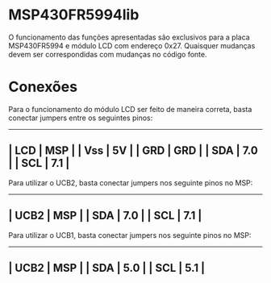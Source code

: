 # MSP430FR5994lib

O funcionamento das funções apresentadas são exclusivos para a placa MSP430FR5994 e módulo LCD com endereço 0x27. Quaisquer mudanças devem ser correspondidas com mudanças no código fonte.

# Conexões

Para o funcionamento do módulo LCD ser feito de maneira correta, basta conectar jumpers entre os seguintes pinos:

-------------
| LCD | MSP |
| Vss | 5V  |
| GRD | GRD |
| SDA | 7.0 |
| SCL | 7.1 |
-------------

Para utilizar o UCB2, basta conectar jumpers nos seguinte pinos no MSP:

--------------
| UCB2 | MSP |
| SDA  | 7.0 |
| SCL  | 7.1 |
--------------

Para utilizar o UCB1, basta conectar jumpers nos seguinte pinos no MSP:

--------------
| UCB2 | MSP |
| SDA  | 5.0 |
| SCL  | 5.1 |
--------------

